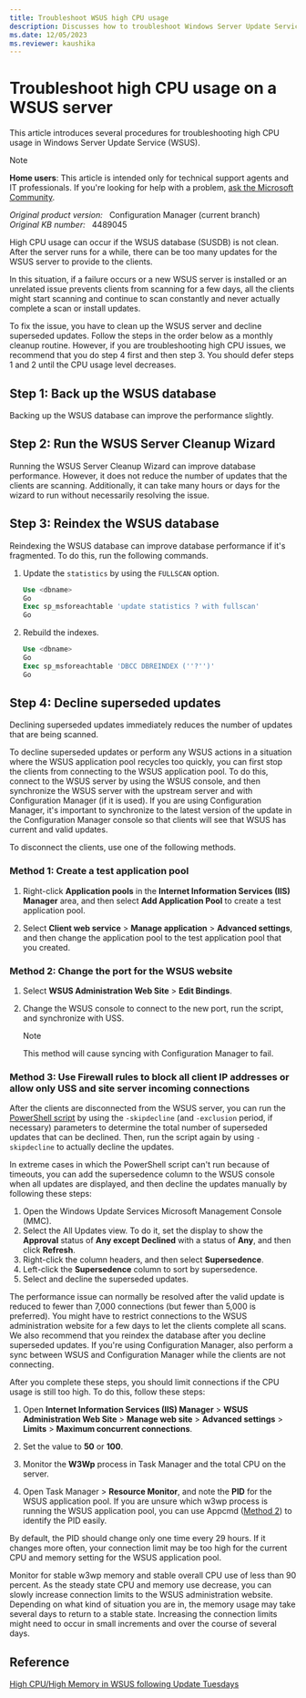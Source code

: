 ```yaml
---
title: Troubleshoot WSUS high CPU usage
description: Discusses how to troubleshoot Windows Server Update Service high CPU usage issues.
ms.date: 12/05/2023
ms.reviewer: kaushika
---
```

# Troubleshoot high CPU usage on a WSUS server

This article introduces several procedures for troubleshooting high CPU usage in Windows Server Update Service (WSUS).

> [!NOTE]
> **Home users**: This article is intended only for technical support agents and IT professionals. If you're looking for help with a problem, [ask the Microsoft Community](https://answers.microsoft.com).

_Original product version:_ &nbsp; Configuration Manager (current branch)  
_Original KB number:_ &nbsp; 4489045

High CPU usage can occur if the WSUS database (SUSDB) is not clean. After the server runs for a while, there can be too many updates for the WSUS server to provide to the clients.

In this situation, if a failure occurs or a new WSUS server is installed or an unrelated issue prevents clients from scanning for a few days, all the clients might start scanning and continue to scan constantly and never actually complete a scan or install updates.

To fix the issue, you have to clean up the WSUS server and decline superseded updates. Follow the steps in the order below as a monthly cleanup routine. However, if you are troubleshooting high CPU issues, we recommend that you do step 4 first and then step 3. You should defer steps 1 and 2 until the CPU usage level decreases.

## Step 1: Back up the WSUS database

Backing up the WSUS database can improve the performance slightly.

## Step 2: Run the WSUS Server Cleanup Wizard

Running the WSUS Server Cleanup Wizard can improve database performance. However, it does not reduce the number of updates that the clients are scanning. Additionally, it can take many hours or days for the wizard to run without necessarily resolving the issue.

## Step 3: Reindex the WSUS database

Reindexing the WSUS database can improve database performance if it's fragmented. To do this, run the following commands.

1. Update the `statistics` by using the `FULLSCAN` option.

   ```sql
   Use <dbname>
   Go
   Exec sp_msforeachtable 'update statistics ? with fullscan'
   Go
   ```

2. Rebuild the indexes.

   ```sql
   Use <dbname>
   Go
   Exec sp_msforeachtable 'DBCC DBREINDEX (''?'')'
   Go
   ```

## Step 4: Decline superseded updates

Declining superseded updates immediately reduces the number of updates that are being scanned.

To decline superseded updates or perform any WSUS actions in a situation where the WSUS application pool recycles too quickly, you can first stop the clients from connecting to the WSUS application pool. To do this, connect to the WSUS server by using the WSUS console, and then synchronize the WSUS server with the upstream server and with Configuration Manager (if it is used). If you are using Configuration Manager, it's important to synchronize to the latest version of the update in the Configuration Manager console so that clients will see that WSUS has current and valid updates.

To disconnect the clients, use one of the following methods.

### Method 1: Create a test application pool

1. Right-click **Application pools** in the **Internet Information Services (IIS) Manager** area, and then select **Add Application Pool** to create a test application pool.

2. Select **Client web service** > **Manage application** > **Advanced settings**, and then change the application pool to the test application pool that you created.

### Method 2: Change the port for the WSUS website

1. Select **WSUS Administration Web Site** > **Edit Bindings**.
2. Change the WSUS console to connect to the new port, run the script, and synchronize with USS.
  
   > [!NOTE]
   > This method will cause syncing with Configuration Manager to fail.

### Method 3: Use Firewall rules to block all client IP addresses or allow only USS and site server incoming connections

After the clients are disconnected from the WSUS server, you can run the [PowerShell script](decline-superseded-updates.md) by using the `-skipdecline` (and `-exclusion` period, if necessary) parameters to determine the total number of superseded updates that can be declined. Then, run the script again by using `-skipdecline` to actually decline the updates.

In extreme cases in which the PowerShell script can't run because of timeouts, you can add the supersedence column to the WSUS console when all updates are displayed, and then decline the updates manually by following these steps:

1. Open the Windows Update Services Microsoft Management Console (MMC).
2. Select the All Updates view. To do it, set the display to show the **Approval** status of **Any except Declined** with a status of **Any**, and then click **Refresh**.
3. Right-click the column headers, and then select **Supersedence**.
4. Left-click the **Supersedence** column to sort by supersedence.
5. Select and decline the superseded updates.

The performance issue can normally be resolved after the valid update is reduced to fewer than 7,000 connections (but fewer than 5,000 is preferred). You might have to restrict connections to the WSUS administration website for a few days to let the clients complete all scans. We also recommend that you reindex the database after you decline superseded updates. If you're using Configuration Manager, also perform a sync between WSUS and Configuration Manager while the clients are not connecting.  

After you complete these steps, you should limit connections if the CPU usage is still too high. To do this, follow these steps:

1. Open **Internet Information Services (IIS) Manager** > **WSUS Administration Web Site** > **Manage web site** > **Advanced settings** > **Limits** > **Maximum concurrent connections**.

2. Set the value to **50** or **100**.
3. Monitor the **W3Wp** process in Task Manager and the total CPU on the server.

4. Open Task Manager > **Resource Monitor**, and note the **PID** for the WSUS application pool. If you are unsure which w3wp process is running the WSUS application pool, you can use Appcmd ([Method 2](/archive/blogs/ericparvin/find-pid-for-iis-application-pools-worker-process)) to identify the PID easily.

By default, the PID should change only one time every 29 hours. If it changes more often, your connection limit may be too high for the current CPU and memory setting for the WSUS application pool.

Monitor for stable w3wp memory and stable overall CPU use of less than 90 percent. As the steady state CPU and memory use decrease, you can slowly increase connection limits to the WSUS administration website. Depending on what kind of situation you are in, the memory usage may take several days to return to a stable state. Increasing the connection limits might need to occur in small increments and over the course of several days.

## Reference

[High CPU/High Memory in WSUS following Update Tuesdays](https://techcommunity.microsoft.com/t5/Configuration-Manager-Archive/High-CPU-High-Memory-in-WSUS-following-Update-Tuesdays/ba-p/274265)
